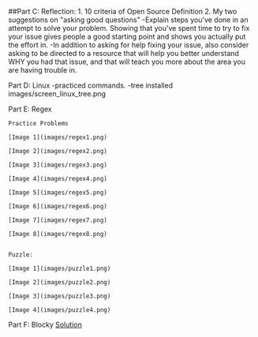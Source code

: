 ##Part C: Reflection:
    1. 10 criteria of Open Source Definition
    2. My two suggestions on "asking good questions"
        -Explain steps you've done in an attempt to solve your problem.  Showing that you've spent time to try to fix your issue gives people a good starting point and shows you actually put the effort in.
        -In addition to asking for help fixing your issue, also consider asking to be directed to a resource that will help you better understand WHY you had that issue, and that will teach you more about the area you are having trouble in.



Part D: Linux
    -practiced commands.
    -tree installed images/screen_linux_tree.png

Part E: Regex

    Practice Problems 
    
    [Image 1](images/regex1.png)
    
    [Image 2](images/regex2.png)
    
    [Image 3](images/regex3.png)
    
    [Image 4](images/regex4.png)
    
    [Image 5](images/regex5.png)
    
    [Image 6](images/regex6.png)
    
    [Image 7](images/regex7.png)
    
    [Image 8](images/regex8.png)
    

    Puzzle:
    
    [Image 1](images/puzzle1.png)
    
    [Image 2](images/puzzle2.png)
    
    [Image 3](images/puzzle3.png)
    
    [Image 4](images/puzzle4.png)


Part F: Blocky
    [Solution](images/blocky.png)

